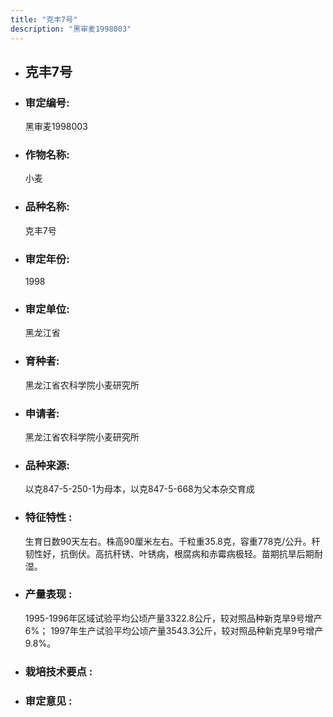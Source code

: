 ```yaml
---
title: "克丰7号"
description: "黑审麦1998003"
---
```

* ## 克丰7号
* ###  审定编号:  
   黑审麦1998003

*  ### 作物名称:  
   小麦

*   ###  品种名称: 
    克丰7号

*   ### 审定年份: 
    1998

*   ### 审定单位:  
    黑龙江省

*   ### 育种者:  
    黑龙江省农科学院小麦研究所

*   ### 申请者:  
    黑龙江省农科学院小麦研究所

*   ### 品种来源:  
    以克847-5-250-1为母本，以克847-5-668为父本杂交育成

*   ### 特征特性 : 
    生育日数90天左右。株高90厘米左右。千粒重35.8克，容重778克/公升。秆韧性好，抗倒伏。高抗秆锈、叶锈病，根腐病和赤霉病极轻。苗期抗旱后期耐湿。

*   ### 产量表现 : 
    1995-1996年区域试验平均公顷产量3322.8公斤，较对照品种新克旱9号增产6%； 1997年生产试验平均公顷产量3543.3公斤，较对照品种新克旱9号增产9.8%。

*   ### 栽培技术要点 : 
    

*   ### 审定意见 : 
    
